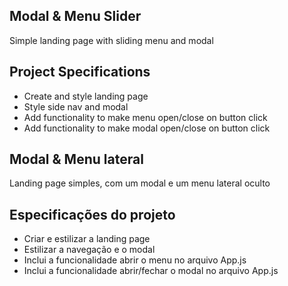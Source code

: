 ## Modal & Menu Slider

Simple landing page with sliding menu and modal

## Project Specifications

- Create and style landing page
- Style side nav and modal
- Add functionality to make menu open/close on button click
- Add functionality to make modal open/close on button click

## Modal & Menu lateral

Landing page simples, com um modal e um menu lateral oculto

## Especificações do projeto

- Criar e estilizar a landing page
- Estilizar a navegação e o modal
- Inclui a funcionalidade abrir o menu no arquivo App.js
- Inclui a funcionalidade abrir/fechar o modal no arquivo App.js
